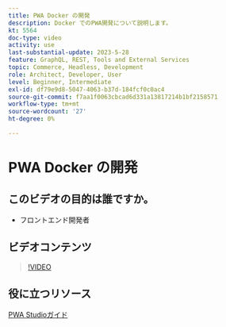 ```yaml
---
title: PWA Docker の開発
description: Docker でのPWA開発について説明します。
kt: 5564
doc-type: video
activity: use
last-substantial-update: 2023-5-28
feature: GraphQL, REST, Tools and External Services
topic: Commerce, Headless, Development
role: Architect, Developer, User
level: Beginner, Intermediate
exl-id: df79e9d8-5047-4063-b37d-184fcf0c0ac4
source-git-commit: f7aa1f0063cbcad6d331a13817214b1bf2158571
workflow-type: tm+mt
source-wordcount: '27'
ht-degree: 0%

---
```


# PWA Docker の開発

## このビデオの目的は誰ですか。

- フロントエンド開発者

## ビデオコンテンツ

>[!VIDEO](https://video.tv.adobe.com/v/35784?quality=12&learn=on)

## 役に立つリソース

[PWA Studioガイド ](https://developer.adobe.com/commerce/pwa-studio/)
